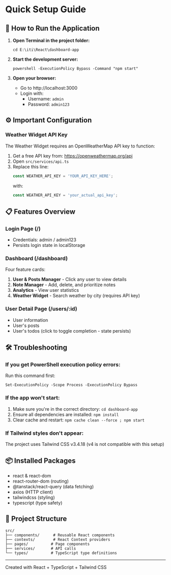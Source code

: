 # Quick Setup Guide

## 🚀 How to Run the Application

1. **Open Terminal in the project folder:**
   ```
   cd E:\iti\React\dashboard-app
   ```

2. **Start the development server:**
   ```
   powershell -ExecutionPolicy Bypass -Command "npm start"
   ```

3. **Open your browser:**
   - Go to http://localhost:3000
   - Login with:
     - Username: `admin`
     - Password: `admin123`

## ⚙️ Important Configuration

### Weather Widget API Key
The Weather Widget requires an OpenWeatherMap API key to function:

1. Get a free API key from: https://openweathermap.org/api
2. Open `src/services/api.ts`
3. Replace this line:
   ```typescript
   const WEATHER_API_KEY = 'YOUR_API_KEY_HERE';
   ```
   with:
   ```typescript
   const WEATHER_API_KEY = 'your_actual_api_key';
   ```

## 📋 Features Overview

### Login Page (/)
- Credentials: admin / admin123
- Persists login state in localStorage

### Dashboard (/dashboard)
Four feature cards:

1. **User & Posts Manager** - Click any user to view details
2. **Note Manager** - Add, delete, and prioritize notes
3. **Analytics** - View user statistics
4. **Weather Widget** - Search weather by city (requires API key)

### User Detail Page (/users/:id)
- User information
- User's posts
- User's todos (click to toggle completion - state persists)

## 🛠️ Troubleshooting

### If you get PowerShell execution policy errors:
Run this command first:
```
Set-ExecutionPolicy -Scope Process -ExecutionPolicy Bypass
```

### If the app won't start:
1. Make sure you're in the correct directory: `cd dashboard-app`
2. Ensure all dependencies are installed: `npm install`
3. Clear cache and restart: `npm cache clean --force ; npm start`

### If Tailwind styles don't appear:
The project uses Tailwind CSS v3.4.18 (v4 is not compatible with this setup)

## 📦 Installed Packages
- react & react-dom
- react-router-dom (routing)
- @tanstack/react-query (data fetching)
- axios (HTTP client)
- tailwindcss (styling)
- typescript (type safety)

## 🎯 Project Structure
```
src/
├── components/      # Reusable React components
├── contexts/        # React Context providers
├── pages/          # Page components
├── services/       # API calls
└── types/          # TypeScript type definitions
```

---
Created with React + TypeScript + Tailwind CSS
